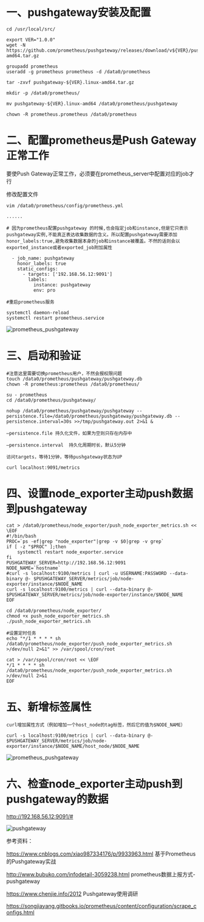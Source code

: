 # 一、pushgateway安装及配置
```
cd /usr/local/src/

export VER="1.0.0"
wget -N https://github.com/prometheus/pushgateway/releases/download/v${VER}/pushgateway-${VER}.linux-amd64.tar.gz

groupadd prometheus
useradd -g prometheus prometheus -d /data0/prometheus

tar -zxvf pushgateway-${VER}.linux-amd64.tar.gz

mkdir -p /data0/prometheus/

mv pushgateway-${VER}.linux-amd64 /data0/prometheus/pushgateway

chown -R prometheus.prometheus /data0/prometheus
```

# 二、配置prometheus是Push Gateway正常工作

要使Push Gateway正常工作，必须要在prometheus_server中配置对应的job才行

修改配置文件 

```
vim /data0/prometheus/config/prometheus.yml

......

# 因为prometheus配置pushgateway 的时候,也会指定job和instance,但是它只表示pushgateway实例,不能真正表达收集数据的含义。所以配置pushgateway需要添加honor_labels:true,避免收集数据本身的job和instance被覆盖。不然的话则会以exported_instance或者exported_job附加属性

  - job_name: pushgateway
    honor_labels: true
    static_configs:
      - targets: ['192.168.56.12:9091']
        labels:
          instance: pushgateway
          env: pro
          
#重启prometheus服务

systemctl daemon-reload
systemctl restart prometheus.service        
```

  ![prometheus_pushgateway](https://github.com/Lancger/opslinux/blob/master/images/pushgateway01.png)

# 三、启动和验证

```
#注意这里需要切换prometheus用户，不然会报权限问题
touch /data0/prometheus/pushgateway/pushgateway.db
chown -R prometheus:prometheus /data0/prometheus/

su - prometheus
cd /data0/prometheus/pushgateway/

nohup /data0/prometheus/pushgateway/pushgateway --persistence.file=/data0/prometheus/pushgateway/pushgateway.db --persistence.interval=30s >>/tmp/pushgateway.out 2>&1 &

–persistence.file 持久化文件，如果为空则只存在内存中

–persistence.interval  持久化周期时长，默认5分钟

访问targets，等待1分钟，等待pushgateway状态为UP

curl localhost:9091/metrics
```

# 四、设置node_exporter主动push数据到pushgateway
```
cat > /data0/prometheus/node_exporter/push_node_exporter_metrics.sh << \EOF
#!/bin/bash
PROC=`ps -ef|grep "node_exporter"|grep -v $0|grep -v grep`
if [ -z "$PROC" ];then
    systemctl restart node_exporter.service
fi
PUSHGATEWAY_SERVER=http://192.168.56.12:9091
NODE_NAME=`hostname`
#curl -s localhost:9100/metrics | curl -u USERNAME:PASSWORD --data-binary @- $PUSHGATEWAY_SERVER/metrics/job/node-exporter/instance/$NODE_NAME
curl -s localhost:9100/metrics | curl --data-binary @- $PUSHGATEWAY_SERVER/metrics/job/node-exporter/instance/$NODE_NAME
EOF

cd /data0/prometheus/node_exporter/
chmod +x push_node_exporter_metrics.sh
./push_node_exporter_metrics.sh

#设置定时任务
echo "*/1 * * * * sh /data0/prometheus/node_exporter/push_node_exporter_metrics.sh >/dev/null 2>&1" >> /var/spool/cron/root

cat > /var/spool/cron/root << \EOF
*/1 * * * * sh /data0/prometheus/node_exporter/push_node_exporter_metrics.sh >/dev/null 2>&1
EOF
```

# 五、新增标签属性
```
curl增加属性方式（例如增加一个host_node的tag标签，然后它的值为$NODE_NAME）

curl -s localhost:9100/metrics | curl --data-binary @- $PUSHGATEWAY_SERVER/metrics/job/node-exporter/instance/$NODE_NAME/host_node/$NODE_NAME
```

  ![prometheus_pushgateway](https://github.com/Lancger/opslinux/blob/master/images/pushgateway02.png)


# 六、检查node_exporter主动push到pushgateway的数据

http://192.168.56.12:9091/#

  ![pushgateway](https://github.com/Lancger/opslinux/blob/master/images/push-gateway-01.png)
  
参考资料：

https://www.cnblogs.com/xiao987334176/p/9933963.html  基于Prometheus的Pushgateway实战

http://www.bubuko.com/infodetail-3059238.html  prometheus数据上报方式-pushgateway

https://www.chenjie.info/2012   Pushgateway使用调研

https://songjiayang.gitbooks.io/prometheus/content/configuration/scrape_configs.html  
